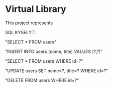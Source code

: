 # Virtual Library
This project represents 

SQL KYSELYT:

"SELECT * FROM users"

"INSERT INTO users (name, title) VALUES (?,?)"

"SELECT * FROM users WHERE id=?"

"UPDATE users SET name=?, title=? WHERE id=?"

"DELETE FROM users WHERE id=?"

